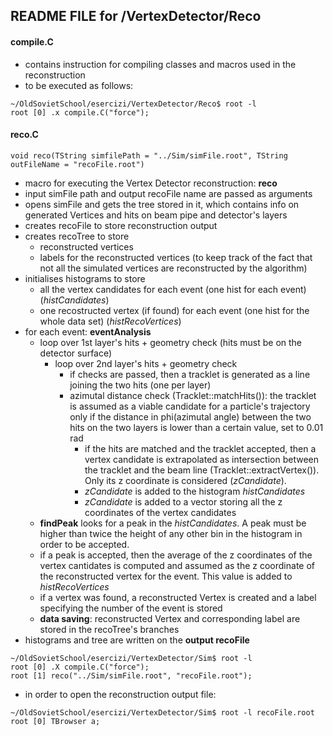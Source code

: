 ## README FILE for /VertexDetector/Reco


#### compile.C
- contains instruction for compiling classes and macros used in the reconstruction
- to be executed as follows:
```
~/OldSovietSchool/esercizi/VertexDetector/Reco$ root -l
root [0] .x compile.C("force");
```


#### reco.C

```
void reco(TString simfilePath = "../Sim/simFile.root", TString outFileName = "recoFile.root")
```
- macro for executing the Vertex Detector reconstruction: **reco**
- input simFile path and output recoFile name are passed as arguments
- opens simFile and gets the tree stored in it, which contains info on generated Vertices and hits on beam pipe and detector's layers
- creates recoFile to store reconstruction output
- creates recoTree to store
    - reconstructed vertices
    - labels for the reconstructed vertices (to keep track of the fact that not all the simulated vertices are reconstructed by the algorithm)
- initialises histograms to store
    - all the vertex candidates for each event (one hist for each event) (*histCandidates*)
    - one recostructed vertex (if found) for each event (one hist for the whole data set) (*histRecoVertices*)
- for each event: **eventAnalysis**
    - loop over 1st layer's hits + geometry check (hits must be on the detector surface)
        - loop over 2nd layer's hits + geometry check
            - if checks are passed, then a tracklet is generated as a line joining the two hits (one per layer)
            - azimutal distance check (Tracklet::matchHits()): the tracklet is assumed as a viable candidate for a particle's trajectory only if the distance in phi(azimutal angle) between the two hits on the two layers is lower than a certain value, set to 0.01 rad
                - if the hits are matched and the tracklet accepted, then a vertex candidate is extrapolated as intersection between the tracklet and the beam line (Tracklet::extractVertex()). Only its z coordinate is considered (*zCandidate*).
                - *zCandidate* is added to the histogram *histCandidates*
                - *zCandidate* is added to a vector storing all the z coordinates of the vertex candidates
    - **findPeak** looks for a peak in the *histCandidates*. A peak must be higher than twice the height of any other bin in the histogram in order to be accepted.
    - if a peak is accepted, then the average of the z coordinates of the vertex cantidates is computed and assumed as the z coordinate of the reconstructed vertex for the event. This value is added to *histRecoVertices*
    - if a vertex was found, a reconstructed Vertex is created and a label specifying the number of the event is stored
    - **data saving**: reconstructed Vertex and corresponding label are stored in the recoTree's branches
- histograms and tree are written on the **output recoFile**
```
~/OldSovietSchool/esercizi/VertexDetector/Sim$ root -l
root [0] .X compile.C("force");
root [1] reco("../Sim/simFile.root", "recoFile.root");
```
- in order to open the reconstruction output file:
```
~/OldSovietSchool/esercizi/VertexDetector/Sim$ root -l recoFile.root
root [0] TBrowser a;
```